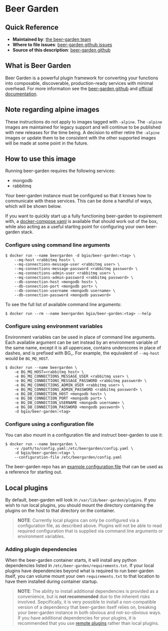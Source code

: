 # Beer Garden

## Quick Reference

- **Maintained by**: [the beer-garden team](https://github.com/beer-garden)
- **Where to file issues**:
  [beer-garden github issues](https://github.com/beer-garden/beer-garden/issues)
- **Source of this description**:
  [beer-garden github](https://github.com/beer-garden/beer-garden/tree/develop/src/app/docker/README.md)

## What is Beer Garden

Beer Garden is a powerful plugin framework for converting your functions into
composable, discoverable, production-ready services with minimal overhead. For
more information see the
[beer-garden github](https://github.com/beer-garden/beer-garden/) and
[official documentation](https://beer-garden.io/).

## Note regarding alpine images

These instructions do not apply to images tagged with `-alpine`. The `-alpine`
images are maintained for legacy support and will continue to be published with
new releases for the time being. A decision to either retire the `-alpine`
images or update them to be consistent with the other supported images will be
made at some point in the future.

## How to use this image

Running beer-garden requires the following services:

- mongodb
- rabbitmq

Your beer-garden instance must be configured so that it knows how to communicate
with these services. This can be done a handful of ways, which will be shown
below.

If you want to quickly start up a fully functioning beer-garden to expirement
with, a
[docker-compose.yaml](https://github.com/beer-garden/beer-garden/blob/develop/docker/docker-compose/docker-compose.yml)
is available that should work out of the box, while also acting as a useful
starting point for configuring your own beer-garden stack.

### Configure using command line arguments

```shell
$ docker run --name beergarden -d bgio/beer-garden:<tag> \
    --mq-host <rabbitmq host> \
    --mq-connections-message-user <rabbitmq user> \
    --mq-connections-message-password <rabbitmq password> \
    --mq-connections-admin-user <rabbitmq user> \
    --mq-connections-admin-password <rabbitmq password> \
    --db-connection-host <mongodb host> \
    --db-connection-port <mongodb port> \
    --db-connection-username <mongodb username> \
    --db-connection-password <mongodb password>
```

To see the full list of available command line arguments:

```shell
$ docker run --rm --name beergarden bgio/beer-garden:<tag> --help
```

### Configure using environment variables

Environment variables can be used in place of command line arguments. Each
available argument can be set instead by an environment variable of the same
name, except it is all uppercase, contains underscores in place of dashes, and
is prefixed with BG\_. For example, the equivalent of `--mq-host` would be
`BG_MQ_HOST`.

```shell
$ docker run --name beergarden \
    -e BG_MQ_HOST=<rabbitmq host> \
    -e BG_MQ_CONNECTIONS_MESSAGE_USER <rabbitmq user> \
    -e BG_MQ_CONNECTIONS_MESSAGE_PASSWORD <rabbitmq password> \
    -e BG_MQ_CONNECTIONS_ADMIN_USER <rabbitmq user> \
    -e BG_MQ_CONNECTIONS_ADMIN_PASSWORD <rabbitmq password> \
    -e BG_DB_CONNECTION_HOST <mongodb host> \
    -e BG_DB_CONNECTION_PORT <mongodb port> \
    -e BG_DB_CONNECTION_USERNAME <mongodb username> \
    -e BG_DB_CONNECTION_PASSWORD <mongodb password> \
    -d bgio/beer-garden:<tag>
```

### Configure using a configuration file

You can also mount in a configuration file and instruct beer-garden to use it:

```shell
$ docker run --name beergarden \
    -v /path/to/config.yaml:/etc/beergarden/config.yaml \
    -d bgio/beer-garden:<tag> \
    --configuration-file /etc/beergarden/config.yaml
```

The beer-garden repo has an
[example configuration file](https://github.com/beer-garden/beer-garden/blob/develop/src/app/example_configs/config.yaml)
that can be used as a reference for starting out.

## Local plugins

By default, beer-garden will look in `/var/lib/beer-garden/plugins`. If you wish
to run local plugins, you should mount the directory containing the plugins on
the host to that directory on the container.

> **NOTE**: Currently local plugins can only be configured via a configuration
> file, as described above. Plugins will not be able to read required
> configuration that is supplied via command line arguments or environment
> variables.

### Adding plugin dependencies

When the beer-garden container starts, it will install any python dependencies
listed in `/etc/beer-garden/requirements.txt`. If your local plugins have
dependencies beyond what is required to run beer-garden itself, you can volume
mount your own `requirements.txt` to that location to have them installed during
container startup.

> **NOTE**: The ability to install additional dependencies is provided as a
> convenience, but is **not recommended** due to the inherent risks involved.
> Sepcifically, it is very possible to install a non-compatible version of a
> dependency that beer-garden itself relies on, breaking your beer-garden
> instance in both obvious and not-so-obvious ways. If you have additional
> dependencies for your plugins, it is recommended that you use
> [remote plugins](https://beer-garden.io/docs/plugins/python/remote-guide/)
> rather than local plugins.
